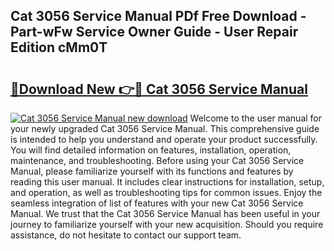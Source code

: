 ## Cat 3056 Service Manual PDf Free Download - Part-wFw Service Owner Guide - User Repair Edition cMm0T

# <h2><a href="http://bc53737.oget.top/?id=Cat+3056+Service+Manual">🔗Download New 👉🔴 Cat 3056 Service Manual</a></h2>

[![Cat 3056 Service Manual new download](https://i.imgur.com/5g1atiW.png)](http://bc53737.oget.top/?id=Cat+3056+Service+Manual)
Welcome to the user manual for your newly upgraded Cat 3056 Service Manual. This comprehensive guide is intended to help you understand and operate your product successfully. You will find detailed information on features, installation, operation, maintenance, and troubleshooting. Before using your Cat 3056 Service Manual, please familiarize yourself with its functions and features by reading this user manual. It includes clear instructions for installation, setup, and operation, as well as troubleshooting tips for common issues. Enjoy the seamless integration of list of features with your new Cat 3056 Service Manual. We trust that the Cat 3056 Service Manual has been useful in your journey to familiarize yourself with your new acquisition. Should you require assistance, do not hesitate to contact our support team.
